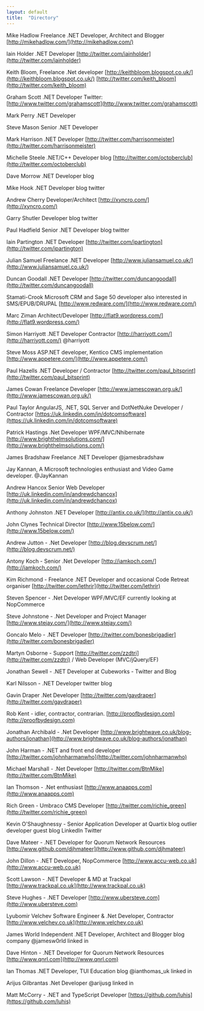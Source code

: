 ```yaml
---
layout: default
title:  "Directory"
---
```


Mike Hadlow Freelance .NET Developer, Architect and Blogger [http://mikehadlow.com/](http://mikehadlow.com/)

Iain Holder .NET Developer [http://twitter.com/iainholder](http://twitter.com/iainholder) 

Keith Bloom, Freelance .Net developer [http://keithbloom.blogspot.co.uk/](http://keithbloom.blogspot.co.uk/) [http://twitter.com/keith_bloom](http://twitter.com/keith_bloom)

Graham Scott .NET Developer Twitter: [http://www.twitter.com/grahamscott](http://www.twitter.com/grahamscott)

Mark Perry .NET Developer

Steve Mason Senior .NET Developer

Mark Harrison .NET Developer [http://twitter.com/harrisonmeister](http://twitter.com/harrisonmeister)

Michelle Steele .NET/C++ Developer blog [http://twitter.com/octoberclub](http://twitter.com/octoberclub)

Dave Morrow .NET Developer blog 

Mike Hook .NET Developer blog twitter

Andrew Cherry Developer/Architect [http://xyncro.com/](http://xyncro.com/)

Garry Shutler Developer blog twitter

Paul Hadfield Senior .NET Developer blog twitter

Iain Partington .NET Developer [http://twitter.com/ipartington](http://twitter.com/ipartington)

Julian Samuel Freelance .NET Developer [http://www.juliansamuel.co.uk/](http://www.juliansamuel.co.uk/)

Duncan Goodall .NET Developer [http://twitter.com/duncangoodall](http://twitter.com/duncangoodall)

Stamati-Crook Microsoft CRM and Sage 50 developer also interested in SMS/EPUB/DRUPAL [http://www.redware.com/](http://www.redware.com/)

Marc Ziman Architect/Developer [http://flat9.wordpress.com/](http://flat9.wordpress.com/)

Simon Harriyott .NET Developer Contractor [http://harriyott.com/](http://harriyott.com/) @harriyott

Steve Moss ASP.NET developer, Kentico CMS implementation [http://www.appetere.com/](http://www.appetere.com/)

Paul Hazells .NET Developer / Contractor [http://twitter.com/paul_bitsprint](http://twitter.com/paul_bitsprint)

James Cowan Freelance Developer [http://www.jamescowan.org.uk/](http://www.jamescowan.org.uk/)

Paul Taylor AngularJS, .NET, SQL Server and DotNetNuke Developer / Contractor [https://uk.linkedin.com/in/dotcomsoftware](https://uk.linkedin.com/in/dotcomsoftware)

Patrick Hastings .Net Developer WPF/MVC/Nhibernate [http://www.brighthelmsolutions.com/](http://www.brighthelmsolutions.com/)

James Bradshaw Freelance .NET Developer @jamesbradshaw

Jay Kannan, A Microsoft technologies enthusiast and Video Game developer. @JayKannan

Andrew Hancox Senior Web Developer [http://uk.linkedin.com/in/andrewdchancox](http://uk.linkedin.com/in/andrewdchancox)

Anthony Johnston .NET Developer [http://antix.co.uk/](http://antix.co.uk/)

John Clynes Technical Director [http://www.15below.com/](http://www.15below.com/)

Andrew Jutton - .Net Developer [http://blog.devscrum.net/](http://blog.devscrum.net/)

Antony Koch - Senior .Net Developer [http://iamkoch.com/](http://iamkoch.com/)

Kim Richmond - Freelance .NET Developer and occasional Code Retreat organiser [http://twitter.com/lethrir](http://twitter.com/lethrir)

Steven Spencer - .Net Developer WPF/MVC/EF currently looking at NopCommerce

Steve Johnstone - .Net Developer and Project Manager [http://www.stejay.com/](http://www.stejay.com/)

Goncalo Melo - .NET Developer [http://twitter.com/bonesbrigadier](http://twitter.com/bonesbrigadier)

Martyn Osborne - Support [http://twitter.com/zzdtri](http://twitter.com/zzdtri) / Web Developer (MVC/jQuery/EF)

Jonathan Sewell - .NET Developer at Cubeworks  - Twitter and Blog

Karl Nilsson - .NET Developer twitter blog

Gavin Draper .Net Developer [http://twitter.com/gavdraper](http://twitter.com/gavdraper)

Rob Kent - idler, contractor, contrarian. [http://proofbydesign.com](http://proofbydesign.com)

Jonathan Archibald - .Net Developer [http://www.brightwave.co.uk/blog-authors/jonathan](http://www.brightwave.co.uk/blog-authors/jonathan)

John Harman - .NET and front end developer [http://twitter.com/johnharmanwho](http://twitter.com/johnharmanwho)

Michael Marshall - .Net Developer [http://twitter.com/BtnMike](http://twitter.com/BtnMike)

Ian Thomson - .Net enthusiast [http://www.anaapps.com](http://www.anaapps.com)

Rich Green - Umbraco CMS Developer [http://twitter.com/richie_green](http://twitter.com/richie_green)

Kevin O'Shaughnessy - Senior Application Developer at Quartix blog outlier developer guest blog LinkedIn Twitter 

Dave Mateer - .NET Developer for Quorum Network Resources [http://www.github.com/djhmateer](http://www.github.com/djhmateer)

John Dillon - .NET Developer, NopCommerce [http://www.accu-web.co.uk](http://www.accu-web.co.uk)

Scott Lawson - .NET Developer & MD at Trackpal [http://www.trackpal.co.uk](http://www.trackpal.co.uk)

Steve Hughes - .NET Developer [http://www.ubersteve.com](http://www.ubersteve.com)

Lyubomir Velchev Software Engineer & .Net Developer, Contractor [http://www.velchev.co.uk](http://www.velchev.co.uk)

James World Independent .NET Developer, Architect and Blogger blog company @jamesw0rld linked in

Dave Hinton - .NET Developer for Quorum Network Resources [http://www.qnrl.com](http://www.qnrl.com)

Ian Thomas .NET Developer, TUI Education blog @ianthomas_uk linked in

Arijus Gilbrantas .Net Developer @arijusg linked in

Matt McCorry - .NET and TypeScript Developer [https://github.com/luhis](https://github.com/luhis)
